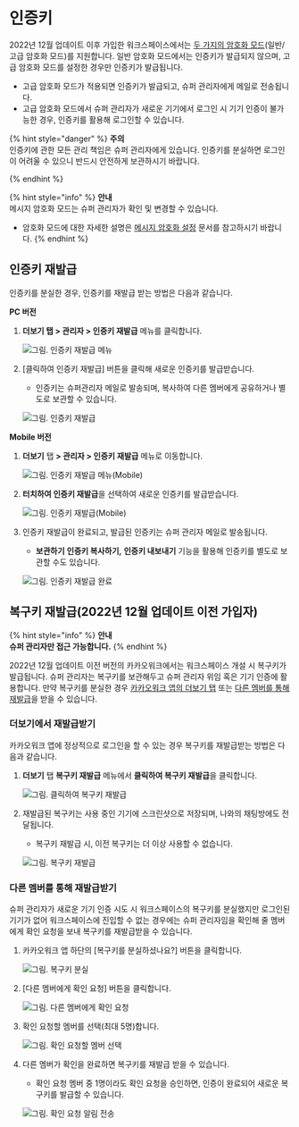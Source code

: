 # 인증키

2022년 12월 업데이트 이후 가입한 워크스페이스에서는 [두 가지의 암호화 모드](https://www.notion.so/8fde24a199164eb6841c1549e7474fea)(일반/고급 암호화 모드)를 지원합니다. 일반 암호화 모드에서는 인증키가 발급되지 않으며, 고급 암호화 모드를 설정한 경우만 인증키가 발급됩니다.

* 고급 암호화 모드가 적용되면 인증키가 발급되고, 슈퍼 관리자에게 메일로 전송됩니다.
* 고급 암호화 모드에서 슈퍼 관리자가 새로운 기기에서 로그인 시 기기 인증이 불가능한 경우, 인증키를 활용해 로그인할 수 있습니다.

{% hint style="danger" %}
**주의**<br>
인증키에 관한 모든 관리 책임은 슈퍼 관리자에게 있습니다. 인증키를 분실하면 로그인이 어려울 수 있으니 반드시 안전하게 보관하시기 바랍니다.

{% endhint %}

{% hint style="info" %}
**안내**<br>
메시지 암호화 모드는 슈퍼 관리자가 확인 및 변경할 수 있습니다.
* 암호화 모드에 대한 자세한 설명은 [메시지 암호화 설정](https://www.notion.so/8fde24a199164eb6841c1549e7474fea) 문서를 참고하시기 바랍니다. 
{% endhint %}

## 인증키 재발급
인증키를 분실한 경우, 인증키를 재발급 받는 방법은 다음과 같습니다.

**PC 버전**
1.  **더보기 탭 > 관리자 > 인증키 재발급** 메뉴를 클릭합니다.

    ![그림. 인증키 재발급 메뉴](https://s3-us-west-2.amazonaws.com/secure.notion-static.com/1535d4eb-3887-4fb8-9da4-069943369d0e/%EC%9D%B8%EC%A6%9D%ED%82%A4\_%EC%9E%AC%EB%B0%9C%EA%B8%89\_%EB%A9%94%EB%89%B4.png)


2.  [클릭하여 인증키 재발급] 버튼을 클릭해 새로운 인증키를 발급받습니다.

    * 인증키는 슈퍼관리자 메일로 발송되며, 복사하여 다른 멤버에게 공유하거나 별도로 보관할 수 있습니다.

    ![그림. 인증키 재발급](https://s3-us-west-2.amazonaws.com/secure.notion-static.com/16256701-74d3-442e-96d9-be664574a825/%EC%9D%B8%EC%A6%9D%ED%82%A4\_%EC%9E%AC%EB%B0%9C%EA%B8%89\_\(1\).png)



**Mobile 버전**

1.  **더보기** 탭 **> 관리자 > 인증키 재발급** 메뉴로 이동합니다.

    ![그림. 인증키 재발급 메뉴(Mobile)](https://s3-us-west-2.amazonaws.com/secure.notion-static.com/7f36229a-d055-45d6-9389-8849c7d8b387/%EB%A9%94%EC%8B%9C%EC%A7%80\_%EC%95%94%ED%98%B8%ED%99%94.png)


2.  **터치하여 인증키 재발급**을 선택하여 새로운 인증키를 발급받습니다.

    ![그림. 인증키 재발급(Mobile)](https://s3-us-west-2.amazonaws.com/secure.notion-static.com/1149825b-1c1d-44a3-b8cc-e7af8644937e/%EC%9D%B8%EC%A6%9D%ED%82%A4\_%EC%9E%AC%EB%B0%9C%EA%B8%89\_\(2\).png)


3.  인증키 재발급이 완료되고, 발급된 인증키는 슈퍼 관리자 메일로 발송됩니다.

    * **보관하기** **인증키 복사하기,** **인증키 내보내기** 기능을 활용해 인증키를 별도로 보관할 수도 있습니다.

    ![그림. 인증키 재발급 완료](https://s3-us-west-2.amazonaws.com/secure.notion-static.com/122b274d-74eb-42d3-ae6f-61c2fd73c17c/%EC%9D%B8%EC%A6%9D%ED%82%A4\_%EC%9E%AC%EB%B0%9C%EA%B8%89\_%EC%99%84%EB%A3%8C.png)



## 복구키 재발급(**2022년 12월 업데이트 이전 가입자**)

{% hint style="info" %}
**안내**<br>**슈퍼 관리자만 접근 가능합니다.**
{% endhint %}

2022년 12월 업데이트 이전 버전의 카카오워크에서는 워크스페이스 개설 시 복구키가 발급됩니다. 슈퍼 관리자는 복구키를 보관해두고 슈퍼 관리자 위임 혹은 기기 인증에 활용합니다. 만약 복구키를 분실한 경우 [카카오워크 앱의 더보기 탭](https://www.notion.so/3682c3bd61314b4090e104eecec2070a) 또는 [다른 멤버를 통해 재발급](https://www.notion.so/3682c3bd61314b4090e104eecec2070a)을 받을 수 있습니다.

### 더보기에서 재발급받기

카카오워크 앱에 정상적으로 로그인을 할 수 있는 경우 복구키를 재발급받는 방법은 다음과 같습니다.

1.  **더보기** 탭 **복구키 재발급** 메뉴에서 **클릭하여 복구키 재발급**을 클릭합니다.

    ![그림. 클릭하여 복구키 재발급](https://s3-us-west-2.amazonaws.com/secure.notion-static.com/39986e95-c5d4-459c-b6af-62b0265d657c/%E1%84%87%E1%85%A9%E1%86%A8%E1%84%80%E1%85%AE%E1%84%8F%E1%85%B5\_%E1%84%8C%E1%85%A2%E1%84%87%E1%85%A1%E1%86%AF%E1%84%80%E1%85%B3%E1%86%B8.png)


2.  재발급된 복구키는 사용 중인 기기에 스크린샷으로 저장되며, 나와의 채팅방에도 전달됩니다.

    * 복구키 재발급 시, 이전 복구키는 더 이상 사용할 수 없습니다.

    ![그림. 복구키 재발급](https://s3-us-west-2.amazonaws.com/secure.notion-static.com/6cd252c8-4b2c-4ca6-89cb-1aae95229af0/%E1%84%87%E1%85%A9%E1%86%A8%E1%84%80%E1%85%AE%E1%84%8F%E1%85%B5\_%E1%84%8C%E1%85%A2%E1%84%87%E1%85%A1%E1%86%AF%E1%84%80%E1%85%B3%E1%86%B8-1.png)


### 다른 멤버를 통해 재발급받기

슈퍼 관리자가 새로운 기기 인증 시도 시 워크스페이스의 복구키를 분실했지만 로그인된 기기가 없어 워크스페이스에 진입할 수 없는 경우에는 슈퍼 관리자임을 확인해 줄 멤버에게 확인 요청을 보내 복구키를 재발급받을 수 있습니다.

1.  카카오워크 앱 하단의 [복구키를 분실하셨나요?] 버튼을 클릭합니다.

    ![그림. 복구키 분실](https://s3-us-west-2.amazonaws.com/secure.notion-static.com/90dc7656-f6bd-4c22-a8eb-2b0dd35a06a4/Untitled.png)


2.  [다른 멤버에게 확인 요청] 버튼을 클릭합니다.

    ![그림. 다른 멤버에게 확인 요청](https://s3-us-west-2.amazonaws.com/secure.notion-static.com/a81826ba-cdc4-4b08-b47f-294dca155ce6/Untitled.png)


3.  확인 요청할 멤버를 선택(최대 5명)합니다.

    ![그림. 확인 요청할 멤버 선택](https://s3-us-west-2.amazonaws.com/secure.notion-static.com/89655e1a-4b1f-4bb3-ab7d-18f228c28074/Untitled.png)


4.  다른 멤버가 확인을 완료하면 복구키를 재발급 받을 수 있습니다.

    * 확인 요청 멤버 중 1명이라도 확인 요청을 승인하면, 인증이 완료되어 새로운 복구키를 발급할 수 있습니다.

    ![그림. 확인 요청 알림 전송](https://s3-us-west-2.amazonaws.com/secure.notion-static.com/43e730c2-8cda-4a40-a440-c2e6801107b1/Untitled.png)
